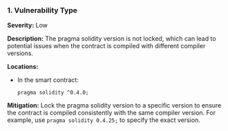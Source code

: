 ### 1. **Vulnerability Type**

**Severity:**
Low

**Description:**
The pragma solidity version is not locked, which can lead to potential issues when the contract is compiled with different compiler versions.

**Locations:**

- In the smart contract:
  ```solidity
  pragma solidity ^0.4.0;
  ```

**Mitigation:**
Lock the pragma solidity version to a specific version to ensure the contract is compiled consistently with the same compiler version. For example, use `pragma solidity 0.4.25;` to specify the exact version.